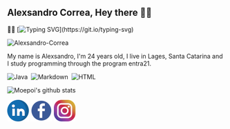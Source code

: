 ## Alexsandro Correa, Hey there 🙋‍♂️
🧑‍💻
[![Typing SVG](https://readme-typing-svg.herokuapp.com/?color=%#00BFFF&width=500&height=80&size=20&multiline=true&lines=Welcome+to+my+Github+profile!;)](https://git.io/typing-svg)




<p align="left">
  <img
    src="https://komarev.com/ghpvc/?username=Alexsandro-Correa"
    alt="Alexsandro-Correa"
  />
</p>


My name is Alexsandro, I'm 24 years old, I live in Lages, Santa Catarina and I study programming through the program entra21. 

![Java](https://img.shields.io/badge/-Java-black?style=flat&logo=Java)&nbsp;
![Markdown](https://img.shields.io/badge/-Markdown-black?style=flat&logo=markdown)&nbsp;
![HTML](https://img.shields.io/badge/-HTML-black?style=flat&logo=HTML5)&nbsp;

![Moepoi's github stats](https://bad-apple-github-readme.vercel.app/api?show_bg=1&username=Alexsandro-Correa)
<p align="left">
      <a href="https://www.linkedin.com/in/alexsandro-correa-088572238/"><img src="logolinkedin.png" alt="linkedin"/></a>
      <a href="https://www.facebook.com/alexsandro.rosamatos/"><img src="logo-facebook50.png" alt="facebook"/></a>
  <a href="https://www.instagram.com/alexsandro_crm/"><img src="logo instagram.png" alt="instagram"/></a>
  